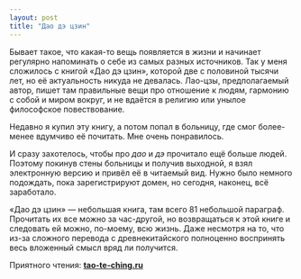 ```yaml
---
layout: post
title: "Дао дэ цзин"
---
```


Бывает такое, что какая-то вещь появляется в жизни и начинает регулярно напоминать о себе из самых разных источников. Так у меня сложилось с книгой «Дао дэ цзин», которой две с половиной тысячи лет, но её актуальность никуда не девалась. Лао-цзы, предполагаемый автор, пишет там правильные вещи про отношение к людям, гармонию с собой и миром вокруг, и не вдаётся в религию или унылое философское повествование.

Недавно я купил эту книгу, а потом попал в больницу, где смог более-менее вдумчиво её почитать. Мне очень понравилось.

И сразу захотелось, чтобы про *дао* и *дэ* прочитало ещё больше людей. Поэтому покинув стены больницы и получив выходной, я взял электронную версию и привёл её в читаемый вид. Нужно было немного подождать, пока зарегистрируют домен, но сегодня, наконец, всё заработало.

«Дао дэ цзин» — небольшая книга, там всего 81 небольшой параграф. Прочитать их все можно за час-другой, но возвращаться к этой книге и следовать ей можно, по-моему, всю жизнь. Даже несмотря на то, что из-за сложного перевода с древнекитайского полноценно воспринять весь вложенный смысл вряд ли получится.

Приятного чтения: **[tao-te-ching.ru](http://tao-te-ching.ru/)**